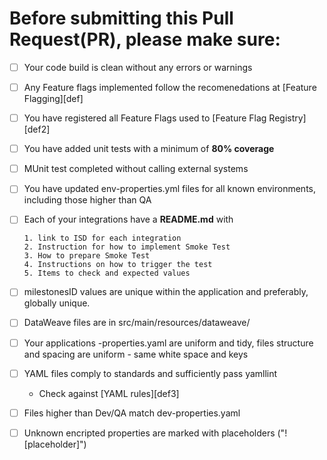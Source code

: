 # Before submitting this Pull Request(PR), please make sure:

- [ ] Your code build is clean without any errors or warnings

- [ ] Any Feature flags implemented follow the recomenedations at [Feature Flagging][def]

- [ ] You have registered all Feature Flags used to [Feature Flag Registry][def2]

- [ ] You have added unit tests with a minimum of **80% coverage**

- [ ] MUnit test completed without calling external systems

- [ ] You have updated env-properties.yml files for all known environments, including those higher than QA

- [ ] Each of your integrations have a **README.md** with

      1. link to ISD for each integration
      2. Instruction for how to implement Smoke Test
      3. How to prepare Smoke Test
      4. Instructions on how to trigger the test
      5. Items to check and expected values

- [ ] milestonesID values are unique within the application and preferably, globally unique. 

- [ ] DataWeave files are in src/main/resources/dataweave/ 

- [ ] Your applications <env>-properties.yaml are uniform and tidy, files structure and spacing are uniform - same white space and keys

- [ ] YAML files comply to standards and sufficiently pass yamllint

    * Check against [YAML rules][def3]
        
- [ ] Files higher than Dev/QA match dev-properties.yaml

- [ ] Unknown encripted properties are marked with placeholders ("![placeholder]") 